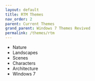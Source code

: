```yaml
---
layout: default
title: RTM Themes
nav_order: 2
parent: Current Themes
grand_parent: Windows 7 Themes Revived
permalink: /themes/rtm
---
```


- Nature
- Landscapes
- Scenes
- Characters
- Architecture
- Windows 7
